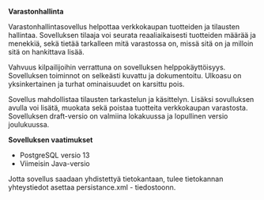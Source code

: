 **Varastonhallinta**

Varastonhallintasovellus helpottaa verkkokaupan tuotteiden ja tilausten hallintaa. Sovelluksen tilaaja voi seurata reaaliaikaisesti tuotteiden määrää ja menekkiä, sekä tietää tarkalleen mitä varastossa on, missä sitä on ja milloin sitä on hankittava lisää.

Vahvuus kilpailijoihin verrattuna on sovelluksen helppokäyttöisyys. Sovelluksen toiminnot on selkeästi kuvattu ja dokumentoitu. Ulkoasu on yksinkertainen ja turhat ominaisuudet on karsittu pois.

Sovellus mahdollistaa tilausten tarkastelun ja käsittelyn. Lisäksi sovulluksen avulla voi lisätä, muokata sekä poistaa tuotteita verkkokaupan varastosta. Sovelluksen draft-versio on valmiina lokakuussa ja lopullinen versio joulukuussa.

**Sovelluksen vaatimukset**

- PostgreSQL versio 13
- Viimeisin Java-versio

Jotta sovellus saadaan yhdistettyä tietokantaan, tulee tietokannan yhteystiedot asettaa persistance.xml - tiedostoonn.